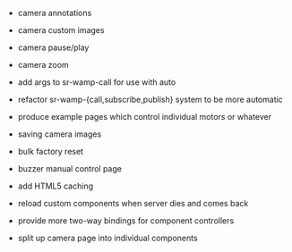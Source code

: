 - camera annotations
- camera custom images
- camera pause/play
- camera zoom

- add args to sr-wamp-call for use with auto
- refactor sr-wamp-{call,subscribe,publish} system to be more automatic

- produce example pages which control individual motors or whatever

- saving camera images
- bulk factory reset
- buzzer manual control page
- add HTML5 caching
- reload custom components when server dies and comes back
- provide more two-way bindings for component controllers
- split up camera page into individual components
